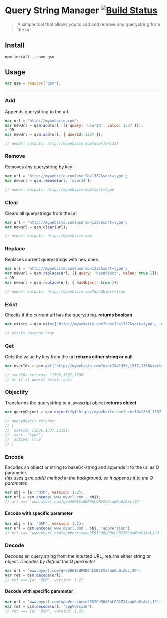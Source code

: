 Query String Manager [![Build Status](https://travis-ci.org/lucasreppewelander/query-string-manager.svg?branch=master)](https://travis-ci.org/lucasreppewelander/query-string-manager)
======
> A simple tool that allows you to add and remove any querystring from the url

## Install
`npm install --save qsm`

## Usage
```javascript
var qsm = require('qsm');
```
---

### Add
Appends querystring to the url.
```javascript
var url = 'http://mywebsite.com';
var newUrl = qsm.add(url, [{ query: 'userId', value: 1337 }]);
> OR
var newUrl = qsm.add(url, { userId: 1337 });

// newUrl outputs: http://mywebsite.com?userId=1337
```
### Remove
Removes any querystring by key
```javascript
var url = 'http://mywebsite.com?userId=1337&sort=type';
var newurl = qsm.remove(url, 'userId');

// newurl outputs: http://mywebsite.com?sort=type
```
### Clear
Clears all querystrings from the url
```javascript
var url = 'http://mywebsite.com?userId=1337&sort=type';
var newurl = qsm.clear(url);

// newurl outputs: http://mywebsite.com
```

### Replace
Replaces current querystrings with new ones.
```javascript
var url = 'http://mywebsite.com?userId=1337&sort=type';
var newurl = qsm.replace(url, [{ query: 'hasObject', value: true }]);
> OR
var newurl = qsm.replace(url, { hasObject: true });

// newurl outputs: http://mywebsite.com?hasObject=true
```

### Exist
Checks if the current url has the querystring.
__returns boolean__
```javascript
var exists = qsm.exist('http://mywebsite.com?userId=1337&sort=type', 'userId');

// exists returns true
```

### Get
Gets the value by key from the url
__returns either string or null__
```javascript
var userIds = qsm.get('http://mywebsite.com?userId=1336,1337,1338&sort=type', 'userId');

// userIds returns: "1336,1337,1338"
// or if it doesnt exist: null
```

### Objectify
Transforms the querystring to a javascript object
__returns object__
```javascript
var queryObject = qsm.objectify('http://mywebsite.com?userId=1336,1337,1338&sort=type&active=true');

// queryObject returns: 
// {
//  userId: [1336,1337,1339],
//  sort: "type",
//  active: true
// }
```

### Encode
Encodes an object or string to base64-string and appends it to the url as Q parameter.    
*this uses qsm.add() method in the background, so it appends it to the Q parameter.*
```javascript
var obj = {a: 'QSM', version: 1.2};
var url = qsm.encode('www.myurl.com', obj);
// url === 'www.myurl.com?q=e2E6ICdRU00nLCB2ZXJzaW9uOiAxLjJ9'

```

#### Encode with specific parameter
```javascript
var obj = {a: 'QSM', version: 1.2};
var url = qsm.encode('www.myurl.com', obj, 'appVersion');
// url === 'www.myurl.com?appVersion=e2E6ICdRU00nLCB2ZXJzaW9uOiAxLjJ9'

```

### Decode
Decodes an query string from the inputted URL, returns either string or object.
*Decodes by default the Q parameter*
```javascript
var url = 'www.myurl.com?q=e2E6ICdRU00nLCB2ZXJzaW9uOiAxLjJ9';
var ret = qsm.decode(url);
// ret === {a: 'QSM', version: 1.2};
```

#### Decode with specific parameter
```javascript
var url = 'www.myurl.com?appVersion=e2E6ICdRU00nLCB2ZXJzaW9uOiAxLjJ9';
var ret = qsm.decode(url, 'appVersion');
// ret === {a: 'QSM', version: 1.2};
```